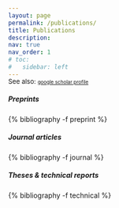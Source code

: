 ```yaml
---
layout: page
permalink: /publications/
title: Publications
description: 
nav: true
nav_order: 1
# toc:
#   sidebar: left
---
```

<!-- _pages/publications.md -->
<div style="font-size: small; margin-top: -1rem;">See also:
<span class="links" style="text-transform: lowercase; font-size: x-small;">
<a href="https://scholar.google.com/citations?user=G8fKpqwAAAAJ" target="_blank" class="ai ai-google-scholar" role="button">Google Scholar Profile</a>
</span>
</div>

<div class="publications">

<h5>Preprints</h5>
{% bibliography -f preprint %}

<h5>Journal articles</h5>
{% bibliography -f journal %}

<h5>Theses &amp; technical reports</h5>

{% bibliography -f technical %}

</div>
